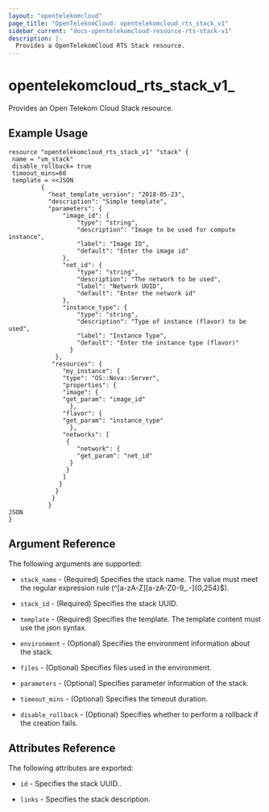 ```yaml
---
layout: "opentelekomcloud"
page_title: "OpenTelekomCloud: opentelekomcloud_rts_stack_v1"
sidebar_current: "docs-opentelekomcloud-resource-rts-stack-v1"
description: |-
  Provides a OpenTelekomCloud RTS Stack resource.
---
```


# opentelekomcloud_rts_stack_v1_
Provides an Open Telekom Cloud Stack resource.

## Example Usage

 ```hcl
resource "opentelekomcloud_rts_stack_v1" "stack" {
  name = "vm_stack"
  disable_rollback= true
  timeout_mins=60
  template = <<JSON
          {
            "heat_template_version": "2018-05-23",
            "description": "Simple template",
            "parameters": {
                "image_id": {
                    "type": "string",
                    "description": "Image to be used for compute instance",
                    "label": "Image ID",
                    "default": "Enter the image id"
			    },
                "net_id": {
                    "type": "string",
                    "description": "The network to be used",
                    "label": "Network UUID",
                    "default": "Enter the network id"
			    },
                "instance_type": {
                    "type": "string",
                    "description": "Type of instance (flavor) to be used",
                    "label": "Instance Type",
                    "default": "Enter the instance type (flavor)"
			      }
			  },
			 "resources": {
                "my_instance": {
                "type": "OS::Nova::Server",
                "properties": {
                "image": {
                "get_param": "image_id"
			      },
                "flavor": {
                "get_param": "instance_type"
			      },
                "networks": [
			     {
			        "network": {
			        "get_param": "net_id"
			      }
			     }
			    ]
			   }
			  }
			 }
			}
JSON
}
 ```
## Argument Reference
The following arguments are supported:


* `stack_name` - (Required) Specifies the stack name. The value must meet the regular expression rule (^[a-zA-Z][a-zA-Z0-9_.-]{0,254}$).

* `stack_id` - (Required) Specifies the stack UUID.

* `template` - (Required) Specifies the template. The template content must use the json syntax.

* `environment` - (Optional) Specifies the environment information about the stack.

* `files` - (Optional) Specifies files used in the environment.

* `parameters` - (Optional) Specifies parameter information of the stack.

* `timeout_mins` - (Optional) Specifies the timeout duration.

* `disable_rollback` - (Optional) Specifies whether to perform a rollback if the creation fails.

## Attributes Reference
The following attributes are exported:

* `id` - Specifies the stack UUID..

* `links` - Specifies the stack description.

